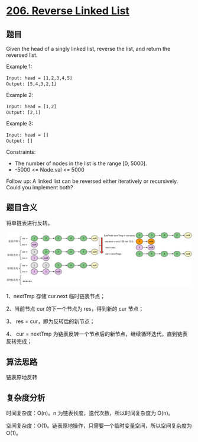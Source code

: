 # [206. Reverse Linked List](https://leetcode.com/problems/reverse-linked-list/)

## 题目

Given the head of a singly linked list, reverse the list, and return the reversed list.

Example 1:
```
Input: head = [1,2,3,4,5]
Output: [5,4,3,2,1]
```

Example 2:
```
Input: head = [1,2]
Output: [2,1]
```

Example 3:
```
Input: head = []
Output: []
```

Constraints:
- The number of nodes in the list is the range [0, 5000].
- -5000 <= Node.val <= 5000

Follow up: A linked list can be reversed either iteratively or recursively. Could you implement both?

## 题目含义

将单链表进行反转。

![Leetcode-206-ReverseLinkedList](https://github.com/yihonglei/thinking-in-algorithms/blob/master/docs/images/java/Leetcode-206-ReverseLinkedList.png)

1、nextTmp 存储 cur.next 临时链表节点；

2、当前节点 cur 的下一个节点为 res，得到新的 cur 节点；

3、 res = cur，即为反转后的新节点；

4、 cur = nextTmp 为链表反转一个节点后的新节点，继续循环迭代，直到链表反转完成；

## 算法思路

链表原地反转

## 复杂度分析

时间复杂度：O(n)。n 为链表长度，迭代次数，所以时间复杂度为 O(n)。

空间复杂度：O(1)。链表原地操作，只需要一个临时变量空间，所以空间复杂度为 O(1)。
